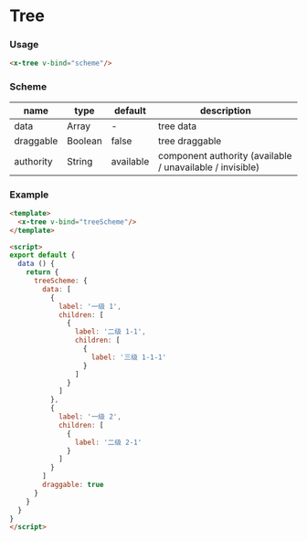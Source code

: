 # Tree


### Usage
```html
<x-tree v-bind="scheme"/>
```


### Scheme
| name      | type    | default   | description                                               |
| --------- | ------- | --------- | --------------------------------------------------------- |
| data      | Array   | -         | tree data                                                 |
| draggable | Boolean | false     | tree draggable                                            |
| authority | String  | available | component authority (available / unavailable / invisible) |


### Example
```html
<template>
  <x-tree v-bind="treeScheme"/>
</template>

<script>
export default {
  data () {
    return {
      treeScheme: {
        data: [
          {
            label: '一级 1',
            children: [
              {
                label: '二级 1-1',
                children: [
                  {
                    label: '三级 1-1-1'
                  }
                ]
              }
            ]
          },
          {
            label: '一级 2',
            children: [
              {
                label: '二级 2-1'
              }
            ]
          }
        ]
        draggable: true
      }
    }
  }
}
</script>
```